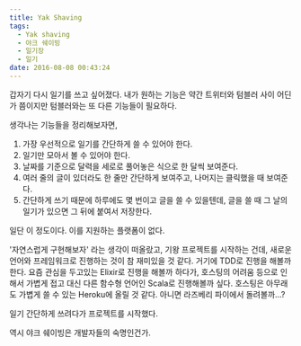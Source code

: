 ```yaml
---
title: Yak Shaving
tags:
  - Yak shaving
  - 야크 쉐이빙
  - 일기장
  - 일기
date: 2016-08-08 00:43:24
---
```


갑자기 다시 일기를 쓰고 싶어졌다. 내가 원하는 기능은 약간 트위터와 텀블러 사이 어딘가 쯤이지만 텀블러와는 또 다른 기능들이 필요하다.

생각나는 기능들을 정리해보자면,

1. 가장 우선적으로 일기를 간단하게 쓸 수 있어야 한다.
1. 일기만 모아서 볼 수 있어야 한다.
1. 날짜를 기준으로 달력을 세로로 풀어놓은 식으로 한 달씩 보여준다.
1. 여러 줄의 글이 있더라도 한 줄만 간단하게 보여주고, 나머지는 클릭했을 때 보여준다.
1. 간단하게 쓰기 때문에 하루에도 몇 번이고 글을 쓸 수 있을텐데, 글을 쓸 때 그 날의 일기가 있으면 그 뒤에 붙여서 저장한다.

일단 이 정도이다. 이를 지원하는 플랫폼이 없다.

'자연스럽게 구현해보자' 라는 생각이 떠올랐고, 기왕 프로젝트를 시작하는 건데, 새로운 언어와 프레임워크로 진행하는 것이 참 재미있을 것 같다. 거기에 TDD로 진행을 해볼까 한다. 요즘 관심을 두고있는 Elixir로 진행을 해볼까 하다가, 호스팅의 어려움 등으로 인해서 가볍게 접고 대신 다른 함수형 언어인 Scala로 진행해볼까 싶다. 호스팅은 아무래도 가볍게 쓸 수 있는 Heroku에 올릴 것 같다. 아니면 라즈베리 파이에서 돌려볼까...?

일기 간단하게 쓰려다가 프로젝트를 시작했다.

역시 야크 쉐이빙은 개발자들의 숙명인건가.
